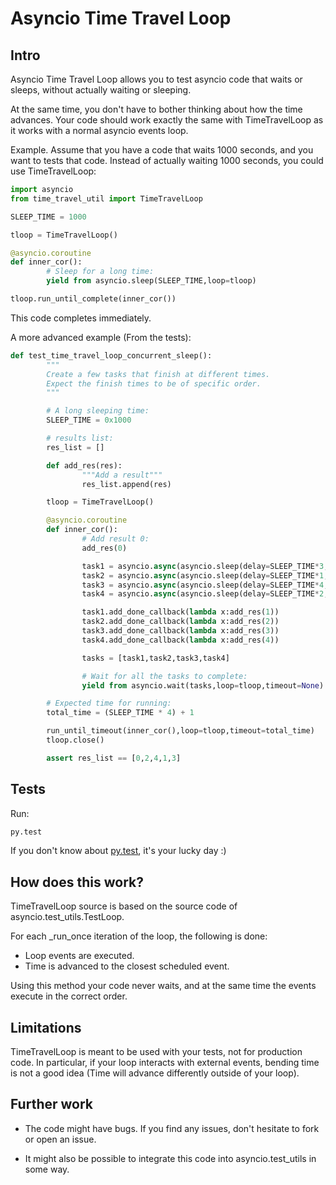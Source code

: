 Asyncio Time Travel Loop
========================

Intro
-----

Asyncio Time Travel Loop allows you to test asyncio code that waits or sleeps,
without actually waiting or sleeping.

At the same time, you don't have to bother thinking about how the time
advances. Your code should work exactly the same with TimeTravelLoop as it works
with a normal asyncio events loop.


Example. Assume that you have a code that waits 1000 seconds, and you want to
tests that code. Instead of actually waiting 1000 seconds, you could use
TimeTravelLoop:

```python
import asyncio
from time_travel_util import TimeTravelLoop

SLEEP_TIME = 1000

tloop = TimeTravelLoop()

@asyncio.coroutine
def inner_cor():
        # Sleep for a long time:
        yield from asyncio.sleep(SLEEP_TIME,loop=tloop)

tloop.run_until_complete(inner_cor())
```


This code completes immediately.

A more advanced example (From the tests):

```python
def test_time_travel_loop_concurrent_sleep():
        """
        Create a few tasks that finish at different times.
        Expect the finish times to be of specific order.
        """

        # A long sleeping time:
        SLEEP_TIME = 0x1000

        # results list:
        res_list = []

        def add_res(res):
                """Add a result"""
                res_list.append(res)

        tloop = TimeTravelLoop()

        @asyncio.coroutine
        def inner_cor():
                # Add result 0:
                add_res(0)

                task1 = asyncio.async(asyncio.sleep(delay=SLEEP_TIME*3,loop=tloop),loop=tloop)
                task2 = asyncio.async(asyncio.sleep(delay=SLEEP_TIME*1,loop=tloop),loop=tloop)
                task3 = asyncio.async(asyncio.sleep(delay=SLEEP_TIME*4,loop=tloop),loop=tloop)
                task4 = asyncio.async(asyncio.sleep(delay=SLEEP_TIME*2,loop=tloop),loop=tloop)

                task1.add_done_callback(lambda x:add_res(1))
                task2.add_done_callback(lambda x:add_res(2))
                task3.add_done_callback(lambda x:add_res(3))
                task4.add_done_callback(lambda x:add_res(4))

                tasks = [task1,task2,task3,task4]

                # Wait for all the tasks to complete:
                yield from asyncio.wait(tasks,loop=tloop,timeout=None)

        # Expected time for running:
        total_time = (SLEEP_TIME * 4) + 1

        run_until_timeout(inner_cor(),loop=tloop,timeout=total_time)
        tloop.close()

        assert res_list == [0,2,4,1,3]
```

Tests
-----

Run: 
```bash
py.test
```

If you don't know about [py.test](http://pytest.org), it's your lucky day :)


How does this work?
-------------------

TimeTravelLoop source is based on the source code of
asyncio.test_utils.TestLoop.

For each _run_once iteration of the loop, the following is done:
- Loop events are executed.
- Time is advanced to the closest scheduled event.

Using this method your code never waits, and at the same time the events
execute in the correct order.


Limitations
-----------

TimeTravelLoop is meant to be used with your tests, not for production code. In
particular, if your loop interacts with external events, bending time is not a
good idea (Time will advance differently outside of your loop).


Further work
------------

- The code might have bugs. If you find any issues, don't hesitate to fork or
open an issue. 

- It might also be possible to integrate this code into asyncio.test_utils in
  some way.
